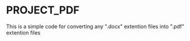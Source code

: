 # PROJECT_PDF
This is a simple code for converting any  ".docx"  extention files into ".pdf"  extention files
